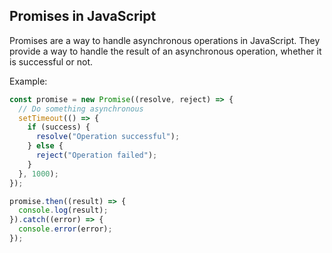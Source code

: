 ## Promises in JavaScript

Promises are a way to handle asynchronous operations in JavaScript. They provide a way to handle the result of an asynchronous operation, whether it is successful or not.

Example:

```js
const promise = new Promise((resolve, reject) => {
  // Do something asynchronous
  setTimeout(() => {
    if (success) {
      resolve("Operation successful");
    } else {
      reject("Operation failed");
    }
  }, 1000);
});

promise.then((result) => {
  console.log(result);
}).catch((error) => {
  console.error(error);
});
```